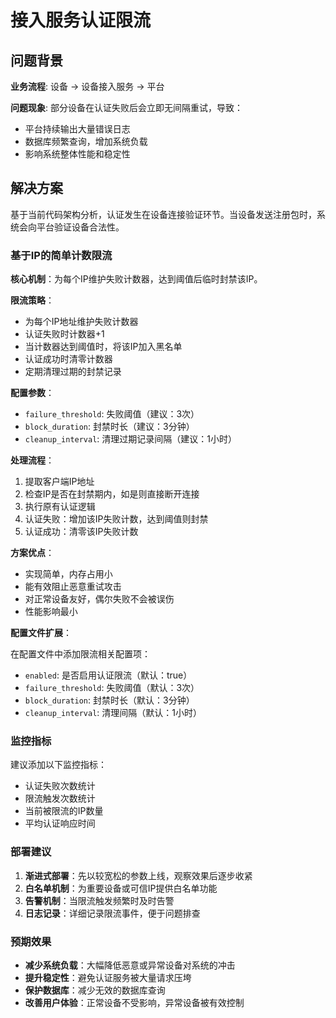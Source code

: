 # 接入服务认证限流

## 问题背景

**业务流程**: 设备 → 设备接入服务 → 平台

**问题现象**: 部分设备在认证失败后会立即无间隔重试，导致：
- 平台持续输出大量错误日志
- 数据库频繁查询，增加系统负载
- 影响系统整体性能和稳定性

## 解决方案

基于当前代码架构分析，认证发生在设备连接验证环节。当设备发送注册包时，系统会向平台验证设备合法性。

### 基于IP的简单计数限流

**核心机制**：为每个IP维护失败计数器，达到阈值后临时封禁该IP。

**限流策略**：
- 为每个IP地址维护失败计数器
- 认证失败时计数器+1
- 当计数器达到阈值时，将该IP加入黑名单
- 认证成功时清零计数器
- 定期清理过期的封禁记录

**配置参数**：
- `failure_threshold`: 失败阈值（建议：3次）
- `block_duration`: 封禁时长（建议：3分钟）
- `cleanup_interval`: 清理过期记录间隔（建议：1小时）

**处理流程**：
1. 提取客户端IP地址
2. 检查IP是否在封禁期内，如是则直接断开连接
3. 执行原有认证逻辑
4. 认证失败：增加该IP失败计数，达到阈值则封禁
5. 认证成功：清零该IP失败计数

**方案优点**：
- 实现简单，内存占用小
- 能有效阻止恶意重试攻击
- 对正常设备友好，偶尔失败不会被误伤
- 性能影响最小

**配置文件扩展**：

在配置文件中添加限流相关配置项：
- `enabled`: 是否启用认证限流（默认：true）
- `failure_threshold`: 失败阈值（默认：3次）
- `block_duration`: 封禁时长（默认：3分钟）
- `cleanup_interval`: 清理间隔（默认：1小时）

### 监控指标

建议添加以下监控指标：
- 认证失败次数统计
- 限流触发次数统计
- 当前被限流的IP数量
- 平均认证响应时间

### 部署建议

1. **渐进式部署**：先以较宽松的参数上线，观察效果后逐步收紧
2. **白名单机制**：为重要设备或可信IP提供白名单功能
3. **告警机制**：当限流触发频繁时及时告警
4. **日志记录**：详细记录限流事件，便于问题排查

### 预期效果

- **减少系统负载**：大幅降低恶意或异常设备对系统的冲击
- **提升稳定性**：避免认证服务被大量请求压垮
- **保护数据库**：减少无效的数据库查询
- **改善用户体验**：正常设备不受影响，异常设备被有效控制